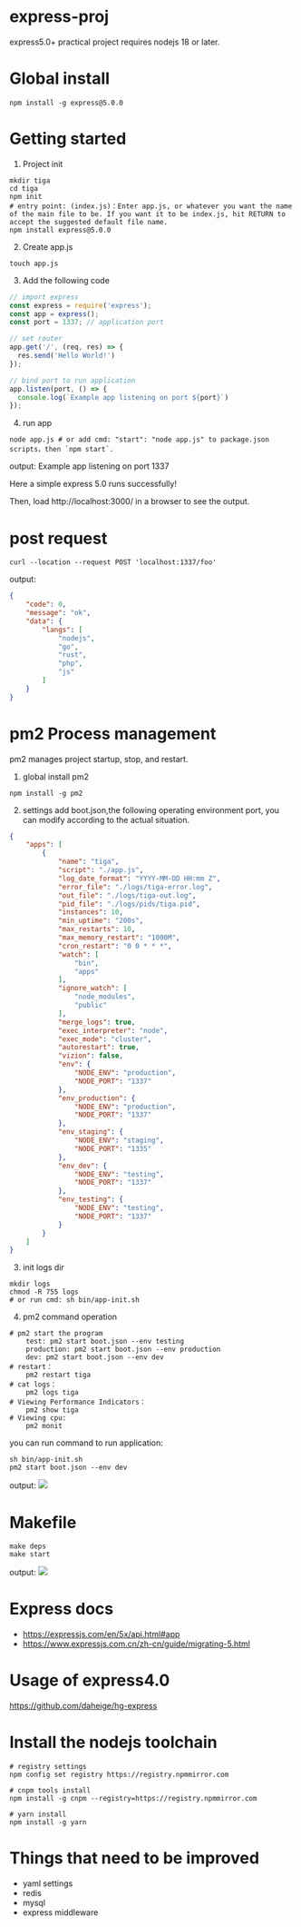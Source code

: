 # express-proj
express5.0+ practical project requires nodejs 18 or later.

# Global install
```shell
npm install -g express@5.0.0
```

# Getting started
 1. Project init
```shell
mkdir tiga
cd tiga
npm init
# entry point: (index.js)：Enter app.js, or whatever you want the name of the main file to be. If you want it to be index.js, hit RETURN to accept the suggested default file name.
npm install express@5.0.0
```
2. Create app.js
```shell
touch app.js
```
3. Add the following code
```js
// import express
const express = require('express');
const app = express();
const port = 1337; // application port

// set router
app.get('/', (req, res) => {
  res.send('Hello World!')
});

// bind port to run application
app.listen(port, () => {
  console.log(`Example app listening on port ${port}`)
});
```
4. run app
```shell
node app.js # or add cmd: "start": "node app.js" to package.json scripts，then `npm start`.
```
output:
Example app listening on port 1337

Here a simple express 5.0 runs successfully!

Then, load http://localhost:3000/ in a browser to see the output.
# post request
```shell
curl --location --request POST 'localhost:1337/foo'
```
output:
```json
{
    "code": 0,
    "message": "ok",
    "data": {
        "langs": [
            "nodejs",
            "go",
            "rust",
            "php",
            "js"
        ]
    }
}
```

# pm2 Process management
pm2 manages project startup, stop, and restart.
1. global install pm2
```shell
npm install -g pm2
```
2. settings
add boot.json,the following operating environment port, 
you can modify according to the actual situation.
```json
{
    "apps": [
        {
            "name": "tiga",
            "script": "./app.js",
            "log_date_format": "YYYY-MM-DD HH:mm Z",
            "error_file": "./logs/tiga-error.log",
            "out_file": "./logs/tiga-out.log",
            "pid_file": "./logs/pids/tiga.pid",
            "instances": 10,
            "min_uptime": "200s",
            "max_restarts": 10,
            "max_memory_restart": "1000M",
            "cron_restart": "0 0 * * *",
            "watch": [
                "bin",
                "apps"
            ],
            "ignore_watch": [
                "node_modules",
                "public"
            ],
            "merge_logs": true,
            "exec_interpreter": "node",
            "exec_mode": "cluster",
            "autorestart": true,
            "vizion": false,
            "env": {
                "NODE_ENV": "production",
                "NODE_PORT": "1337"
            },
            "env_production": {
                "NODE_ENV": "production",
                "NODE_PORT": "1337"
            },
            "env_staging": {
                "NODE_ENV": "staging",
                "NODE_PORT": "1335"
            },
            "env_dev": {
                "NODE_ENV": "testing",
                "NODE_PORT": "1337"
            },
            "env_testing": {
                "NODE_ENV": "testing",
                "NODE_PORT": "1337"
            }
        }
    ]
}
```
3. init logs dir
```shell
mkdir logs
chmod -R 755 logs
# or run cmd: sh bin/app-init.sh
```
4. pm2 command operation
```shell
# pm2 start the program
    test: pm2 start boot.json --env testing
    production: pm2 start boot.json --env production
    dev: pm2 start boot.json --env dev
# restart：
    pm2 restart tiga
# cat logs：
    pm2 logs tiga
# Viewing Performance Indicators：
    pm2 show tiga
# Viewing cpu: 
    pm2 monit
```

you can run command to run application:
```shell
sh bin/app-init.sh
pm2 start boot.json --env dev
```
output:
![](./tiga/pm2.jpg)

# Makefile
```shell
make deps
make start
```
output:
![](./tiga/make-start.jpg)

# Express docs
- https://expressjs.com/en/5x/api.html#app
- https://www.expressjs.com.cn/zh-cn/guide/migrating-5.html

# Usage of express4.0
https://github.com/daheige/hg-express

# Install the nodejs toolchain
```shell
# registry settings
npm config set registry https://registry.npmmirror.com

# cnpm tools install
npm install -g cnpm --registry=https://registry.npmmirror.com

# yarn install
npm install -g yarn
```

# Things that need to be improved
- yaml settings
- redis
- mysql
- express middleware
